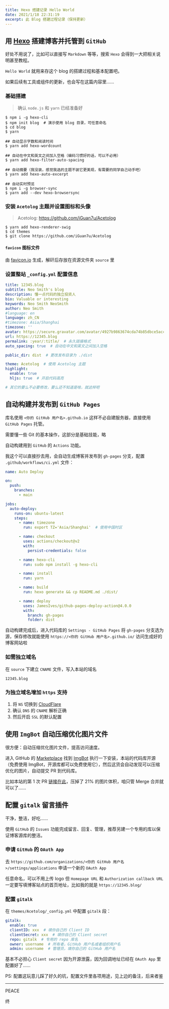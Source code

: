 ```yaml
---
title: Hexo 搭建记录 Hello World
date: 2021/1/18 22:31:19
excerpt: 此 Blog 搭建过程记录（保持更新）
---
```


## 用 [Hexo](https://hexo.io) 搭建博客并托管到 `GitHub`

好处不用说了，比如可以直接写 `Markdown` 等等，搜索 `Hexo` 会得到一大把相关说明甚至教程。

`Hello World` 就用来存这个 blog 的搭建过程和基本配置吧。

如果后续有工具或组件的更新，也会写在这篇内容里…… 


### 基础搭建

> 确认 `node.js` 和 `yarn` 已经准备好

```console
$ npm i -g hexo-cli
$ npm init blog  # 演示使用 blog 目录，可任意命名
$ cd blog
$ yarn

## 自动显示字数和阅读时间
$ yarn add hexo-wordcount

## 自动在中文和英文之间加入空格（编码习惯好的话，可以不必用）
$ yarn add hexo-filter-auto-spacing

## 自动摘要（我没装，感觉我选的主题不装它更美观，有需要的同学自己动手吧）
$ yarn add hexo-auto-excerpt

## 自动实时预览
$ npm i -g browser-sync
$ yarn add --dev hexo-browsersync
```

### 安装 `Acetolog` 主题并设置图标和头像

> Acetolog: https://github.com/iGuan7u/Acetolog

```console
$ yarn add hexo-renderer-swig
$ cd themes
$ git clone https://github.com/iGuan7u/Acetolog
```


#### `favicon` 图标文件

由 [favicon.io](https://favicon.io) 生成，解矸后存放在资源文件夹 `source` 里


### 设置整站 `_config.yml` 配置信息

```yaml
title: 12345.blog
subtitle: Neo Smith's blog
description: 懂一点代码的独立投资人
bio: Valuable or interesting
keywords: Neo Smith NeoSmith
author: Neo Smith
#language: en
language: zh_CN
#timezone: Asia/Shanghai
timezone: ''
avatar: https://secure.gravatar.com/avatar/4927b9863674cda74b85dbce5acc6ab6?s=800&d=identicon
url: https://12345.blog
permalink: :year/:title/  # 永久链接格式
auto_spacing: true  # 自动在中文和英文之间加入空格

public_dir: dist  # 更改发布目录为 ./dist

theme: Acetolog  # 使用 Acetolog 主题
highlight:
  enable: true
  hljs: true  # 开启代码高亮

# 其它的要么不必要修改，要么还不知道是啥，就这样吧
```


## 自动构建并发布到 `GitHub Pages`

库名使用 `<你的 GitHub 用户名>.github.io` 这样不必自建服务器，直接使用 `GitHub Pages` 托管。

需要懂一些 Git 的基本操作，这部分是基础技能，略

自动构建用到 `GitHub` 的 `Actions` 功能。

我这个可以直接抄去用，会自动生成博客并发布到 `gh-pages` 分支，配置 `.github/workflows/ci.yml` 文件：

```yaml
name: Auto Deploy

on:
  push:
    branches:
      - main

jobs:
  auto-deploy:
    runs-on: ubuntu-latest
    steps:
      - name: timezone
        run: export TZ='Asia/Shanghai'  # 使用中国时区

      - name: checkout
        uses: actions/checkout@v2
        with:
          persist-credentials: false

      - name: hexo-cli
        run: sudo npm install -g hexo-cli

      - name: install
        run: yarn

      - name: build
        run: hexo generate && cp README.md ./dist/

      - name: deploy
        uses: JamesIves/github-pages-deploy-action@4.0.0
        with:
          branch: gh-pages
          folder: dist
```

自动构建完成后，进入代码库的 `Settings - GitHub Pages` 将 `gh-pages` 分支选为源，保存修改就能使用 `https://<你的 GitHub 用户名>.github.io/` 访问生成好的博客网站啦


### 如需独立域名

在 `source` 下建立 `CNAME` 文件，写入本站的域名

```text
12345.blog
```


### 为独立域名增加 `https` 支持

1. 将 `NS` 切换到 [CloudFlare](https://cloudflare.com)
2. 确认 `DNS` 的 `CNAME` 解析正确
3. 然后开启 `SSL` 的默认配置



## 使用 `ImgBot` 自动压缩优化图片文件

很方便：自动压缩优化图片文件，提高访问速度。

进入 GitHub 的 [Marketplace](https://github.com/marketplace) 找到 [ImgBot](https://github.com/marketplace/imgbot) 执行一下安装，本站的代码库开源（免费使用 ImgBot，开源库都可以免费使用它），然后这货会自动发现可以压缩优化的图片，自动提交 PR 到代码库。

比如本站的第 1 次 PR [链接在此](https://github.com/12345blog/12345blog.github.io/pull/1)，压掉了 21% 的图片体积，咱只管 Merge 合并就可以了……


## 配置 `gitalk` 留言插件

干净，整洁，好吃……

使用 `GitHub` 的 `Issues` 功能完成留言、回复、管理，推荐另建一个专用的库以保证博客源库的整洁。


### 申请 `GitHub` 的 `OAuth App`

去 `https://github.com/organizations/<你的 GitHub 用户名>/settings/applications` 申请一个新的 `OAuth App`

任意命名，可以不用上传 logo 但 `Homepage URL` 和 `Authorization callback URL` 一定要写填博客站点的首页地址，比如我的就是 `https://12345.blog/`



### 配置 `gitalk`

在 `themes/Acetolog/_config.yml` 中配置 `gitalk` 段：

```yaml
gitalk:
  enable: true
  clientID: xxx  # 填你自己的 Client ID
  clientSecret: xxx  # 填你自己的 Client secret
  repo: gitalk  # 专用的 repo 库名
  owner: username  # 所有者，GitHub 用户名或者组织用户名
  admin: username  # 管理员，填你自己的 GitHub 用户名
```

基本不必担心 `Client secret` 因为开源泄露，因为回调地址已经在 `OAuth App` 里配置好了……

PS: 配置这玩意儿踩了好久的坑，配置文件里各项用途，见上边的备注，后来者鉴

---------

PEACE

终
